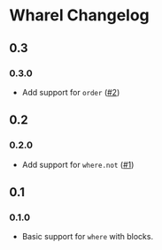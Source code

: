 # Wharel Changelog

## 0.3

### 0.3.0

- Add support for `order` ([#2](https://github.com/shioyama/wharel/pull/7))

## 0.2

### 0.2.0

- Add support for `where.not` ([#1](https://github.com/shioyama/wharel/pull/1))

## 0.1

### 0.1.0

- Basic support for `where` with blocks.
